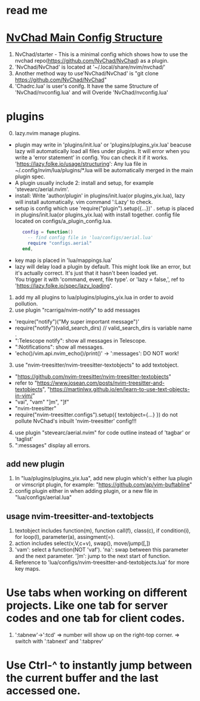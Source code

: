 # read me

# [NvChad Main Config Structure](https://nvchad.com/docs/config/walkthrough/)
1. NvChad/starter - This is a minimal config which shows how to use the nvchad repo(https://github.com/NvChad/NvChad) as a plugin.
2. 'NvChad/NvChad' is located at '~/.local/share/nvim/nvchad/'
3. Another method way to use'NvChad/NvChad' is "git clone https://github.com/NvChad/NvChad"  
4. 'Chadrc.lua' is user's conifg. It have the same Structure of 'NvChad/nvconfig.lua'
    and will Overide 'NvChad/nvconfig.lua'

# plugins
0. lazy.nvim manage plugins.
  - plugin may write in 'plugins/init.lua' or 'plugins/plugins_yix.lua' beacuse lazy will automatically
    load all files under plugins. 
    It will error when you write a 'error statement' in config. You can check it if it works.
    'https://lazy.folke.io/usage/structuring': Any lua file
        in ~/.config/nvim/lua/plugins/*.lua will be automatically merged in the main plugin spec.
  - A plugin usually include 2: install and setup, for example 'stevearc/aerial.nvim'. 
  - install: Write 'author/plugin' in plugins/init.lua(or plugins_yix.lua), 
        lazy will install automatically. vim command ':Lazy' to check.
  - setup is config which use 'require("plugin").setup({...})' . 
    setup is placed in plugins/init.lua(or plugins_yix.lua) with install together.
    config file located on configs/a_plugin_config.lua.
  ```lua
        config = function()
          -- find config file in 'lua/configs/aerial.lua'
          require "configs.aerial"
        end,
```
  - key map is placed in 'lua/mappings.lua'
  - lazy will delay load a plugin by default. 
    This might look like an error, but it's actually correct. It's just that it hasn't been loaded yet.  
    You trigger it with 'command, event, file type'. or 'lazy = false,',
    ref to  'https://lazy.folke.io/spec/lazy_loading'.
  
1. add my all plugins to lua/plugins/plugins_yix.lua in order to avoid pollution.
2. use plugin "rcarriga/nvim-notify" to add messages
  - 'require("notify")("My super important message")'
  - require("notify")(valid_search_dirs) // valid_search_dirs is variable name .
  - ":Telescope notify": show all messages in Telescope.
  - ":Notifications": show all messages.
  - 'echo()/vim.api.nvim_echo()/print()' -> ':messages': DO NOT work!
3. use "nvim-treesitter/nvim-treesitter-textobjects" to add textobject.
  - "https://github.com/nvim-treesitter/nvim-treesitter-textobjects"
  - refer to "https://www.josean.com/posts/nvim-treesitter-and-textobjects",
    "https://martinlwx.github.io/en/learn-to-use-text-objects-in-vim/"
  - "vai", "vam" "]m", "]f"
  - "nvim-treesitter"
  - require("nvim-treesitter.configs").setup({ textobject={...} }) do not pollute NvChad's inbuilt 'nvim-treesitter' config!!!
4. use plugin "stevearc/aerial.nvim" for code outline instead of 'tagbar' or 'taglist' 
5. ":messages" display all errors.

## add new plugin
1. In "lua/plugins/plugins_yix.lua", add new plugin which's either lua plugin or vimscript plugin, 
for example: "https://github.com/ap/vim-buftabline"
2. config plugin either in when adding plugin, or a new file in "lua/configs/aerial.lua"

## usage nvim-treesitter-and-textobjects 
1. textobject includes function(m), function call(f), class(c), if condition(i), 
    for loop(l), parameter(a), assingment(=).
2. action includes select(v,V,c+v), swap(<leader>), move/jump([,])
3. 'vam': select a function(NOT 'vaf'). 
   '<leader>na': swap between this parameter and the next parameter.
   ']m': jump to the next start of function.
4. Reference to 'lua/configs/nvim-treesitter-and-textobjects.lua' for more key maps.

# Use tabs when working on different projects. Like one tab for server codes and one tab for client codes.
1. ':tabnew'->':tcd' => number will show up on the right-top corner. => switch with ':tabnext' and ':tabprev'
# Use Ctrl-^ to instantly jump between the current buffer and the last accessed one.
